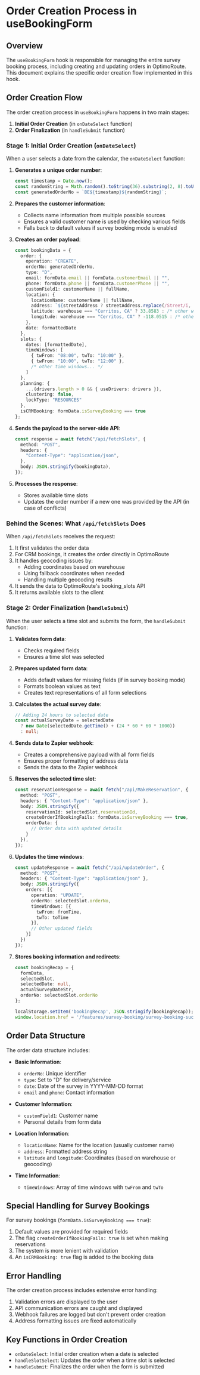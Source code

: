 # Order Creation Process in useBookingForm

## Overview

The `useBookingForm` hook is responsible for managing the entire survey booking process, including creating and updating orders in OptimoRoute. This document explains the specific order creation flow implemented in this hook.

## Order Creation Flow

The order creation process in `useBookingForm` happens in two main stages:

1. **Initial Order Creation** (in `onDateSelect` function)
2. **Order Finalization** (in `handleSubmit` function)

### Stage 1: Initial Order Creation (`onDateSelect`)

When a user selects a date from the calendar, the `onDateSelect` function:

1. **Generates a unique order number**:
   ```typescript
   const timestamp = Date.now();
   const randomString = Math.random().toString(36).substring(2, 8).toUpperCase();
   const generatedOrderNo = `BE${timestamp}${randomString}`;
   ```

2. **Prepares the customer information**:
   - Collects name information from multiple possible sources
   - Ensures a valid customer name is used by checking various fields
   - Falls back to default values if survey booking mode is enabled

3. **Creates an order payload**:
   ```typescript
   const bookingData = {
     order: {
       operation: "CREATE",
       orderNo: generatedOrderNo,
       type: "D",
       email: formData.email || formData.customerEmail || "",
       phone: formData.phone || formData.customerPhone || "",
       customField1: customerName || fullName,
       location: {
         locationName: customerName || fullName,
         address: `${streetAddress ? streetAddress.replace(/Street/i, "St") : ""}, ${city}, ${state} ${postalCode}, USA`,
         latitude: warehouse === "Cerritos, CA" ? 33.8583 : /* other warehouses... */,
         longitude: warehouse === "Cerritos, CA" ? -118.0515 : /* other warehouses... */
       },
       date: formattedDate
     },
     slots: {
       dates: [formattedDate],
       timeWindows: [
         { twFrom: "08:00", twTo: "10:00" },
         { twFrom: "10:00", twTo: "12:00" },
         /* other time windows... */
       ]
     },
     planning: {
       ...(drivers.length > 0 && { useDrivers: drivers }),
       clustering: false,
       lockType: "RESOURCES"
     },
     isCRMBooking: formData.isSurveyBooking === true
   };
   ```

4. **Sends the payload to the server-side API**:
   ```typescript
   const response = await fetch("/api/fetchSlots", {
     method: "POST",
     headers: {
       "Content-Type": "application/json",
     },
     body: JSON.stringify(bookingData),
   });
   ```

5. **Processes the response**:
   - Stores available time slots
   - Updates the order number if a new one was provided by the API (in case of conflicts)

### Behind the Scenes: What `/api/fetchSlots` Does

When `/api/fetchSlots` receives the request:

1. It first validates the order data
2. For CRM bookings, it creates the order directly in OptimoRoute
3. It handles geocoding issues by:
   - Adding coordinates based on warehouse
   - Using fallback coordinates when needed
   - Handling multiple geocoding results
4. It sends the data to OptimoRoute's booking_slots API
5. It returns available slots to the client

### Stage 2: Order Finalization (`handleSubmit`)

When the user selects a time slot and submits the form, the `handleSubmit` function:

1. **Validates form data**:
   - Checks required fields
   - Ensures a time slot was selected

2. **Prepares updated form data**:
   - Adds default values for missing fields (if in survey booking mode)
   - Formats boolean values as text
   - Creates text representations of all form selections

3. **Calculates the actual survey date**:
   ```typescript
   // Adding 24 hours to selected date
   const actualSurveyDate = selectedDate 
     ? new Date(selectedDate.getTime() + (24 * 60 * 60 * 1000))
     : null;
   ```

4. **Sends data to Zapier webhook**:
   - Creates a comprehensive payload with all form fields
   - Ensures proper formatting of address data
   - Sends the data to the Zapier webhook

5. **Reserves the selected time slot**:
   ```typescript
   const reservationResponse = await fetch("/api/MakeReservation", {
     method: "POST",
     headers: { "Content-Type": "application/json" },
     body: JSON.stringify({
       reservationId: selectedSlot.reservationId,
       createOrderIfBookingFails: formData.isSurveyBooking === true,
       orderData: {
         // Order data with updated details
       }
     }),
   });
   ```

6. **Updates the time windows**:
   ```typescript
   const updateResponse = await fetch("/api/updateOrder", {
     method: "POST",
     headers: { "Content-Type": "application/json" },
     body: JSON.stringify({
       orders: [{
         operation: "UPDATE",
         orderNo: selectedSlot.orderNo,
         timeWindows: [{
           twFrom: fromTime,
           twTo: toTime
         }],
         // Other updated fields
       }]
     })
   });
   ```

7. **Stores booking information and redirects**:
   ```typescript
   const bookingRecap = {
     formData,
     selectedSlot,
     selectedDate: null,
     actualSurveyDateStr,
     orderNo: selectedSlot.orderNo
   };
   
   localStorage.setItem('bookingRecap', JSON.stringify(bookingRecap));
   window.location.href = '/features/survey-booking/survey-booking-successful';
   ```

## Order Data Structure

The order data structure includes:

- **Basic Information**:
  - `orderNo`: Unique identifier 
  - `type`: Set to "D" for delivery/service
  - `date`: Date of the survey in YYYY-MM-DD format
  - `email` and `phone`: Contact information

- **Customer Information**:
  - `customField1`: Customer name
  - Personal details from form data

- **Location Information**:
  - `locationName`: Name for the location (usually customer name)
  - `address`: Formatted address string
  - `latitude` and `longitude`: Coordinates (based on warehouse or geocoding)

- **Time Information**:
  - `timeWindows`: Array of time windows with `twFrom` and `twTo`

## Special Handling for Survey Bookings

For survey bookings (`formData.isSurveyBooking === true`):

1. Default values are provided for required fields
2. The flag `createOrderIfBookingFails: true` is set when making reservations
3. The system is more lenient with validation
4. An `isCRMBooking: true` flag is added to the booking data

## Error Handling

The order creation process includes extensive error handling:

1. Validation errors are displayed to the user
2. API communication errors are caught and displayed
3. Webhook failures are logged but don't prevent order creation
4. Address formatting issues are fixed automatically

## Key Functions in Order Creation

- `onDateSelect`: Initial order creation when a date is selected
- `handleSlotSelect`: Updates the order when a time slot is selected
- `handleSubmit`: Finalizes the order when the form is submitted 